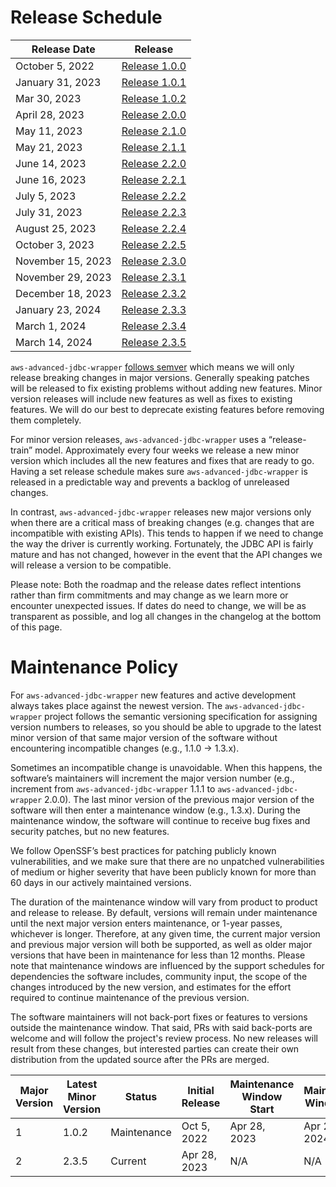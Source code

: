 # Release Schedule

| Release Date      | Release                                                                                  |
|-------------------|------------------------------------------------------------------------------------------|
| October 5, 2022   | [Release 1.0.0](https://github.com/awslabs/aws-advanced-jdbc-wrapper/releases/tag/1.0.0) |  
| January 31, 2023  | [Release 1.0.1](https://github.com/awslabs/aws-advanced-jdbc-wrapper/releases/tag/1.0.1) | 
| Mar 30, 2023      | [Release 1.0.2](https://github.com/awslabs/aws-advanced-jdbc-wrapper/releases/tag/1.0.2) |
| April 28, 2023    | [Release 2.0.0](https://github.com/awslabs/aws-advanced-jdbc-wrapper/releases/tag/2.0.0) |  
| May 11, 2023      | [Release 2.1.0](https://github.com/awslabs/aws-advanced-jdbc-wrapper/releases/tag/2.1.0) |
| May 21, 2023      | [Release 2.1.1](https://github.com/awslabs/aws-advanced-jdbc-wrapper/releases/tag/2.1.1) |
| June 14, 2023     | [Release 2.2.0](https://github.com/awslabs/aws-advanced-jdbc-wrapper/releases/tag/2.2.0) |
| June 16, 2023     | [Release 2.2.1](https://github.com/awslabs/aws-advanced-jdbc-wrapper/releases/tag/2.2.1) |
| July 5, 2023      | [Release 2.2.2](https://github.com/awslabs/aws-advanced-jdbc-wrapper/releases/tag/2.2.2) |
| July 31, 2023     | [Release 2.2.3](https://github.com/awslabs/aws-advanced-jdbc-wrapper/releases/tag/2.2.3) |
| August 25, 2023   | [Release 2.2.4](https://github.com/awslabs/aws-advanced-jdbc-wrapper/releases/tag/2.2.4) |
| October 3, 2023   | [Release 2.2.5](https://github.com/awslabs/aws-advanced-jdbc-wrapper/releases/tag/2.2.5) |
| November 15, 2023 | [Release 2.3.0](https://github.com/awslabs/aws-advanced-jdbc-wrapper/releases/tag/2.3.0) |
| November 29, 2023 | [Release 2.3.1](https://github.com/awslabs/aws-advanced-jdbc-wrapper/releases/tag/2.3.1) |
| December 18, 2023 | [Release 2.3.2](https://github.com/awslabs/aws-advanced-jdbc-wrapper/releases/tag/2.3.2) |
| January 23, 2024  | [Release 2.3.3](https://github.com/awslabs/aws-advanced-jdbc-wrapper/releases/tag/2.3.3) |
| March 1, 2024     | [Release 2.3.4](https://github.com/awslabs/aws-advanced-jdbc-wrapper/releases/tag/2.3.4) |
| March 14, 2024    | [Release 2.3.5](https://github.com/awslabs/aws-advanced-jdbc-wrapper/releases/tag/2.3.5) |

`aws-advanced-jdbc-wrapper` [follows semver](https://semver.org/#semantic-versioning-200) which means we will only
release breaking changes in major versions. Generally speaking patches will be released to fix existing problems without
adding new features. Minor version releases will include new features as well as fixes to existing features. We will do
our best to deprecate existing features before removing them completely.

For minor version releases, `aws-advanced-jdbc-wrapper` uses a “release-train” model. Approximately every four weeks we
release a new minor version which includes all the new features and fixes that are ready to go.
Having a set release schedule makes sure `aws-advanced-jdbc-wrapper` is released in a predictable way and prevents a
backlog of unreleased changes.

In contrast, `aws-advanced-jdbc-wrapper` releases new major versions only when there are a critical mass of
breaking changes (e.g. changes that are incompatible with existing APIs). This tends to happen if we need to
change the way the driver is currently working. Fortunately, the JDBC API is fairly mature and has not changed, however
in the event that the API changes we will release a version to be compatible.

Please note: Both the roadmap and the release dates reflect intentions rather than firm commitments and may change
as we learn more or encounter unexpected issues. If dates do need to change, we will be as transparent as possible,
and log all changes in the changelog at the bottom of this page.

# Maintenance Policy

For `aws-advanced-jdbc-wrapper` new features and active development always takes place against the newest version.
The `aws-advanced-jdbc-wrapper` project follows the semantic versioning specification for assigning version numbers
to releases, so you should be able to upgrade to the latest minor version of that same major version of the
software without encountering incompatible changes (e.g., 1.1.0 → 1.3.x).

Sometimes an incompatible change is unavoidable. When this happens, the software’s maintainers will increment
the major version number (e.g., increment from `aws-advanced-jdbc-wrapper` 1.1.1 to `aws-advanced-jdbc-wrapper` 2.0.0).
The last minor version of the previous major version of the software will then enter a maintenance window
(e.g., 1.3.x). During the maintenance window, the software will continue to receive bug fixes and security patches,
but no new features.

We follow OpenSSF’s best practices for patching publicly known vulnerabilities, and we make sure that there are
no unpatched vulnerabilities of medium or higher severity that have been publicly known for more than 60 days
in our actively maintained versions.

The duration of the maintenance window will vary from product to product and release to release.
By default, versions will remain under maintenance until the next major version enters maintenance,
or 1-year passes, whichever is longer. Therefore, at any given time, the current major version and
previous major version will both be supported, as well as older major versions that have been in maintenance
for less than 12 months. Please note that maintenance windows are influenced by the support schedules for
dependencies the software includes, community input, the scope of the changes introduced by the new version,
and estimates for the effort required to continue maintenance of the previous version.

The software maintainers will not back-port fixes or features to versions outside the maintenance window.
That said, PRs with said back-ports are welcome and will follow the project's review process.
No new releases will result from these changes, but interested parties can create their own distribution
from the updated source after the PRs are merged.

| Major Version | Latest Minor Version | Status      | Initial Release | Maintenance Window Start | Maintenance Window End |
|---------------|----------------------|-------------|-----------------|--------------------------|------------------------|
| 1             | 1.0.2                | Maintenance | Oct 5, 2022     | Apr 28, 2023             | Apr 28, 2024           | 
| 2             | 2.3.5                | Current     | Apr 28, 2023    | N/A                      | N/A                    | 
